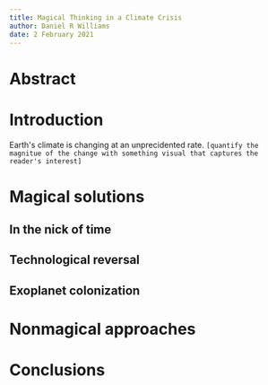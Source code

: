 ```yaml
---
title: Magical Thinking in a Climate Crisis
author: Daniel R Williams
date: 2 February 2021
---
```


# Abstract

# Introduction

Earth's climate is changing at an unprecidented rate. `[quantify the magnitue of the change with something visual that captures the reader's interest]` 

# Magical solutions

## In the nick of time

## Technological reversal

## Exoplanet colonization

# Nonmagical approaches

# Conclusions


